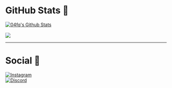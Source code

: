 
# GitHub Stats 👾
<a href="https://github.com/04fq">
<img align="center" alt="04fq's Github Stats" src="https://github-readme-stats.codestackr.vercel.app/api?username=04fq&show_icons=true&hide_border=true&count_private=true&include_all_commits=true&theme=radical" /></a>
<br>
<br>
<a href="https://github.com/04fq">
  <img align="center" src="https://github-readme-stats.anuraghazra1.vercel.app/api/top-langs/?username=04fq&&hide_border=true&layout=compact&theme=radical" /></a>

---
# Social 🤖
<a href="https://instagram.com/i0.wf">
<img alt="Instagram" src="https://img.shields.io/badge/i0.wf%20-%23E4405F.svg?&style=for-the-badge&logo=Instagram&logoColor=white"/>
</a>
<br>
<a href="https://discord.gg/gMac57d9kh">
  <img alt="Discord" src="https://img.shields.io/badge/%3CCodelc/%3E%20-%237289DA.svg?&style=for-the-badge&logo=discord&logoColor=white"/></a>
